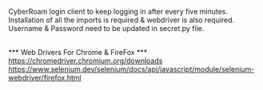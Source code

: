 CyberRoam login client to keep logging in after every five minutes.
<br/>
Installation of all the imports is required & webdriver is also required.
<br/>
Username & Password need to be updated in secret.py file.
<br/>
<br/>

*** Web Drivers For Chrome & FireFox ***
<br/>
https://chromedriver.chromium.org/downloads
<br/>
https://www.selenium.dev/selenium/docs/api/javascript/module/selenium-webdriver/firefox.html
